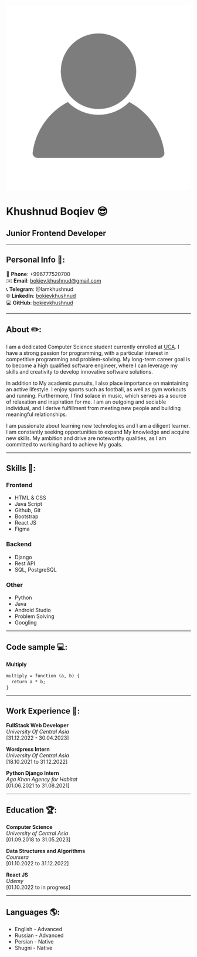 ![profile_picture](profile-icon-png-898.png)

# Khushnud Boqiev :sunglasses:
## Junior Frontend Developer
--------------------------
## Personal Info :page_with_curl::
:iphone: **Phone**: +996777520700   
:envelope: **Email**: bokiev.khushnud@gmail.com  
:telephone_receiver: **Telegram**: @Iamkhushnud   
:globe_with_meridians: **LinkedIn**: [bokievkhushnud](https://www.linkedin.com/in/bokievkhushnud/)   
:computer: **GitHub**: [bokievkhushnud](https://github.com/bokievkhushnud/)

--------------------------
## About  :pencil2::
I am a dedicated Computer Science student currently enrolled at [UCA](https://ucentralasia.org/home). I have a strong passion for programming, with a particular interest in competitive programming and problem-solving. My long-term career goal is to become a high qualified software engineer, where I can leverage my skills and creativity to develop innovative software solutions.

In addition to My academic pursuits, I also place importance on maintaining an active lifestyle. I enjoy sports such as football, as well as gym workouts and running. Furthermore, I find solace in music, which serves as a source of relaxation and inspiration for me. I am an outgoing and sociable individual, and I derive fulfillment from meeting new people and building meaningful relationships.

I am passionate about learning new technologies and I am a diligent learner. I am constantly seeking opportunities to expand My knowledge and acquire new skills. My ambition and drive are noteworthy qualities, as I am committed to working hard to achieve My goals.

--------------------------
## Skills :memo:: 
### Frontend 
* HTML & CSS
* Java Script
* Github, Git
* Bootstrap
* React JS
* Figma
### Backend
* Django
* Rest API
* SQL, PostgreSQL
### Other
* Python
* Java
* Android Studio
* Problem Solving
* Googling

--------------------------
## Code sample :computer::
**Multiply**
```
multiply = function (a, b) {
  return a * b;
}
```
--------------------------
## Work Experience :book::

**FullStack Web Developer**  
_University Of Central Asia_  
[31.12.2022 - 30.04.2023]

**Wordpress Intern**  
_University Of Central Asia_  
[18.10.2021 to 31.12.2022]

**Python Django Intern**  
_Aga Khan Agency for Habitat_  
[01.06.2021 to 31.08.2021]

--------------------------
## Education :trophy::

**Computer Science**  
_University of Central Asia_  
[01.09.2018 to 31.05.2023]

**Data Structures and Algorithms**  
_Coursera_  
[01.10.2022 to 31.12.2022]

**React JS**  
_Udemy_  
[01.10.2022 to in progress]

--------------------------
## Languages  :earth_americas::
- English - Advanced
- Russian - Advanced
- Persian - Native
- Shugni  - Native




